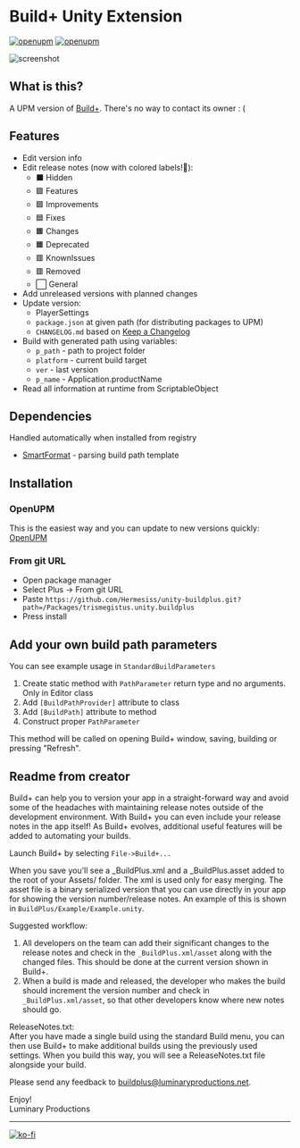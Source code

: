 # Build+ Unity Extension

[![openupm](https://img.shields.io/npm/v/trismegistus.unity.buildplus?label=openupm&registry_uri=https://package.openupm.com)](https://openupm.com/packages/trismegistus.unity.buildplus/) [![openupm](https://img.shields.io/badge/dynamic/json?color=brightgreen&label=downloads&query=%24.downloads&suffix=%2Fmonth&url=https%3A%2F%2Fpackage.openupm.com%2Fdownloads%2Fpoint%2Flast-month%2Ftrismegistus.unity.buildplus)](https://openupm.com/packages/trismegistus.unity.buildplus/)

![screenshot](https://raw.githubusercontent.com/Hermesiss/unity-buildplus/master/Packages/trismegistus.unity.buildplus/Documentation~/images/mainWindow.jpg)

## What is this?

A UPM version of [Build+](https://assetstore.unity.com/packages/tools/utilities/build-3720). There's no way to contact its owner : (

## Features

- Edit version info
- Edit release notes (now with colored labels!💐):
  - ⬛ Hidden
  - 🟩 Features
  - 🟪 Improvements
  - 🟦 Fixes
  - 🟧 Changes
  - 🟧 Deprecated
  - 🟥 KnownIssues
  - 🟥 Removed
  - ⬜ General
- Add unreleased versions with planned changes
- Update version:
  - PlayerSettings
  - `package.json` at given path (for distributing packages to UPM)
  - `CHANGELOG.md` based on [Keep a Changelog](https://keepachangelog.com/en/1.0.0/)
- Build with generated path using variables:
  - `p_path` - path to project folder
  - `platform` - current build target
  - `ver` - last version
  - `p_name` - Application.productName
- Read all information at runtime from ScriptableObject

## Dependencies

Handled automatically when installed from registry

- [SmartFormat](https://github.com/Hermesiss/unity-smartformat) - parsing build path template

## Installation

### OpenUPM

This is the easiest way and you can update to new versions quickly: [OpenUPM](https://openupm.com/packages/trismegistus.unity.buildplus/)

### From git URL

- Open package manager
- Select Plus -> From git URL
- Paste `https://github.com/Hermesiss/unity-buildplus.git?path=/Packages/trismegistus.unity.buildplus`
- Press install

## Add your own build path parameters

You can see example usage in `StandardBuildParameters`

1. Create static method with `PathParameter` return type and no arguments. Only in Editor class
1. Add `[BuildPathProvider]` attribute to class
1. Add `[BuildPath]` attribute to method
1. Construct proper `PathParameter`

This method will be called on opening Build+ window, saving, building or pressing "Refresh".

## Readme from creator

Build+ can help you to version your app in a straight-forward way and avoid some of the headaches with maintaining release notes outside of the development environment. With Build+ you can even include your release notes in the app itself! As Build+ evolves, additional useful features will be added to automating your builds.

Launch Build+ by selecting `File->Build+...`

When you save you'll see a \_BuildPlus.xml and a \_BuildPlus.asset added to the root of your Assets/ folder. The xml is used only for easy merging. The asset file is a binary serialized version that you can use directly in your app for showing the version number/release notes. An example of this is shown in `BuildPlus/Example/Example.unity`.

Suggested workflow:

1. All developers on the team can add their significant changes to the release notes and check in the `_BuildPlus.xml/asset` along with the changed files. This should be done at the current version shown in Build+.
2. When a build is made and released, the developer who makes the build should increment the version number and check in `_BuildPlus.xml/asset`, so that other developers know where new notes should go.

ReleaseNotes.txt:  
After you have made a single build using the standard Build menu, you can then use Build+ to make additional builds
using the previously used settings. When you build this way, you will see a ReleaseNotes.txt file alongside your build.

Please send any feedback to <buildplus@luminaryproductions.net>.

Enjoy!  
Luminary Productions

---

[![ko-fi](https://ko-fi.com/img/githubbutton_sm.svg)](https://ko-fi.com/V7V318MCBR)
